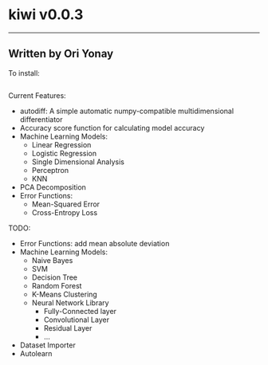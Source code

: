 # kiwi v0.0.3
------------------------
Written by Ori Yonay
------------------------

To install:
```pip3 install kiwiml
```

Current Features:
* autodiff: A simple automatic numpy-compatible multidimensional differentiator
* Accuracy score function for calculating model accuracy
* Machine Learning Models:
  * Linear Regression
  * Logistic Regression
  * Single Dimensional Analysis
  * Perceptron
  * KNN
* PCA Decomposition
* Error Functions:
  * Mean-Squared Error
  * Cross-Entropy Loss

TODO:
* Error Functions: add mean absolute deviation
* Machine Learning Models:
  * Naive Bayes
  * SVM
  * Decision Tree
  * Random Forest
  * K-Means Clustering
  * Neural Network Library
     * Fully-Connected layer
     * Convolutional Layer
     * Residual Layer
     * ...
* Dataset Importer
* Autolearn
